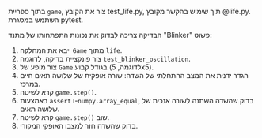 בתוך ספריית `game`, צור את הקובץ test_life.py, תוך שימוש בהקשר מקובץ @life.py. השתמש במסגרת pytest.

הבדיקה צריכה לבדוק את נכונות התפתחותו של מתנד "Blinker" פשוט:

1. ייבא את המחלקה `Game` מתוך `life`.
2. צור פונקציית בדיקה, לדוגמה `test_blinker_oscillation`.
3. צור מופע של `Game` בגודל קבוע (לדוגמה, 5x5).
4. הגדר ידנית את המצב ההתחלתי של השדה: שורה אופקית של שלושה תאים חיים במרכז.
5. קרא לשיטה `game.step()`.
6. באמצעות `assert` ו-`numpy.array_equal`, בדוק שהשדה השתנה לשורה אנכית של שלושה תאים.
7. קרא לשיטה `game.step()` שוב.
8. בדוק שהשדה חזר למצבו האופקי המקורי.
